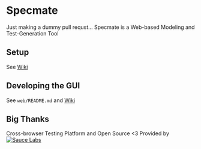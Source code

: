 # Specmate
Just making a dummy pull requst...
Specmate is a Web-based Modeling and Test-Generation Tool

## Setup
See [Wiki](https://github.com/qualicen/specmate/wiki/How-to-setup-a-Specmate-development-environment)

## Developing the GUI

See ```web/README.md``` and [Wiki](https://github.com/qualicen/specmate/wiki)

## Big Thanks

Cross-browser Testing Platform and Open Source <3 Provided by [![Sauce Labs](Sauce-Labs_Horiz_Red-Grey_RGB_200x28.png)][homepage]

[homepage]: https://saucelabs.com
